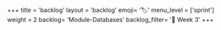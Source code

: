 +++
title = 'backlog'
layout = 'backlog'
emoji= '🏷️'
menu_level = ['sprint']
weight = 2
backlog= 'Module-Databases'
backlog_filter= '📅 Week 3'
+++
